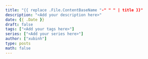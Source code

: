 ```yaml
---
title: "{{ replace .File.ContentBaseName "-" " " | title }}"
description: "<Add your description here>"
date: {{ .Date }}
draft: false
tags: ["<Add your tags here>"]
series: ["<Add your series here>"]
author: ["xubinh"]
type: posts
math: false
---
```

